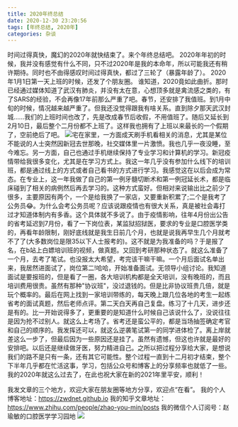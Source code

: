 ```yaml
---
title: 2020年终总结
date: 2020-12-30 23:20:56
tags: [年终总结, 2020年]
categories: 杂谈
---
```

  时间过得真快，魔幻的2020年就快结束了。来个年终总结吧。
  2020年年初的时候，我并没有感觉有什么不同，只不过2020年是我的本命年，所以可能我还有稍许期待。同时也不由得感叹时间过得真快，都过了三轮了（暴露年龄了）。
  2020年1月1日第一天上班的时候，还发了个朋友圈。
谁知道，2020竟如此曲折。那时已经通过媒体知道了武汉有肺炎，并没有太在意，心想顶多就是禽流感之类的，有了SARS的经验，不会再像17年前那么严重了吧。春节，还安排了我值班。到1月中旬的时候，情况越来越严重了。但我还没觉得跟我有啥关系。直到除夕那天武汉封城……我们的上班时间也改了，先是改成春节后收假，不用值班了。随后又延长到2月10日，最后整个二月份都不上班了。这样我也拥有了上班以来最长的一个假期了，空前绝后了吧。
  ![](https://zymblog-1258069789.cos.ap-chengdu.myqcloud.com/blog0232-2020end/01.png)
​    宅在家里，一方面成天刷手机看相关的消息，尤其是某位不能说的人士突然因新冠去世那晚，社交媒体里一片激愤。我也几乎一夜没睡，至今难忘。另一方面，自己也通过手机继续保持了专业学习和计算机的学习。新冠疫情带给我很多变化，尤其是在学习方式上。我这一年几乎没有参加什么线下的培训班，都是通过线上的方式或者自己看书的方式进行学习。我感觉这在以后会成为常态。在专业上，这一年我做了自己的第一例牙髓切断术和第一例冠延长术，都是临床碰到了相关的病例然后再去学习的。这种方式蛮好。但相对来说输出比之前少了很多，主要原因有两个，一个是给我换了一家店，又要重新积累了;二个是我考了公务员😂。
​	为什么会考公务员呢？应该说跟疫情也有很大关系，真是被社会毒打过才知道体制内有多香。这个具体就不多说了。由于疫情影响，往年4月份出公告的省考延迟到7月份，看了一下岗位表，某监狱招狱医，要求的专业是口腔医学类的，再看年龄限制，刚好底线就是我生日前几个月，也就是说我再早生几个月就考不了了(大多数岗位是限35以下人士报考的)。这不就是为我准备的吗？于是报了名，在b站上白嫖培训班的视频，做真题。又回到考研那种状态了。就这么准备了一个月，去考了笔试。也没报太大希望，考完该干嘛干嘛。一个月后面试名单出来，我居然进面试了，岗位第二!哈哈，开始准备面试。无领导小组讨论。我知道面试是要报班的，但是看了一圈，各大培训机构都是全天培训，没有晚班的，而且培训费用很贵。虽然有那种"协议班"，没过退钱的。但是比非协议班贵几倍，就是玩个概率的。最后在网上找到一家培训带练的，每天晚上跟几位各地的考生一起练省考的面试真题，然后老师点评。第二天白天再自己复盘。练习了十几天，进步还是有的。比一开始说得多了，更重要的是知道什么时候自己该说什么了，没说往往是因为抢不过别人。就这么上考场了。省考还是蛮公平的，都是当场抽签确定考官和自己的顺序的。我发挥还可以，就这么逆袭笔试第一的同学进体检了。离上岸就差这么一步了，但最后因为一些原因还是挂了。虽然有遗憾，但这也许就是最好的安排吧。以后还是继续做牙医，努力精进自己。之所以把过程分享给大家，是想说我们的路不是只有一条，还有其它可能性。整个过程一直到十二月初才结束，整个下半年几乎都在忙活这事，学习，包括公众号和博客上的分享频率也就低了一些。
​	我的2020年就这么过去了，在此也祝大家在新的2021年里平安，顺利！


我发文章的三个地方，欢迎大家在朋友圈等地方分享，欢迎点“在看”。
我的个人博客地址：https://zwdnet.github.io
我的知乎文章地址： https://www.zhihu.com/people/zhao-you-min/posts
我的微信个人订阅号：赵瑜敏的口腔医学学习园地
![](https://zymblog-1258069789.cos.ap-chengdu.myqcloud.com/other/wx.jpg)
